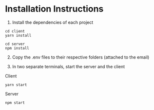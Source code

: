 # Installation Instructions

1. Install the dependencies of each project

```
cd client
yarn install
```

```
cd server
npm install
```

2. Copy the .env files to their respective folders (attached to the email)

3. In two separate terminals, start the server and the client

Client
```
yarn start
```

Server
```
npm start
```